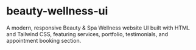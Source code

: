 # beauty-wellness-ui
A modern, responsive Beauty &amp; Spa Wellness website UI built with HTML and Tailwind CSS, featuring services, portfolio, testimonials, and appointment booking section.
